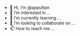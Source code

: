 - 👋 Hi, I’m @apputtan
- 👀 I’m interested in ...
- 🌱 I’m currently learning ...
- 💞️ I’m looking to collaborate on ...
- 📫 How to reach me ...

<!---
apputtan/apputtan is a ✨ special ✨ repository because its `README.md` (this file) appears on your GitHub profile.
You can click the Preview link to take a look at your changes.
--->
